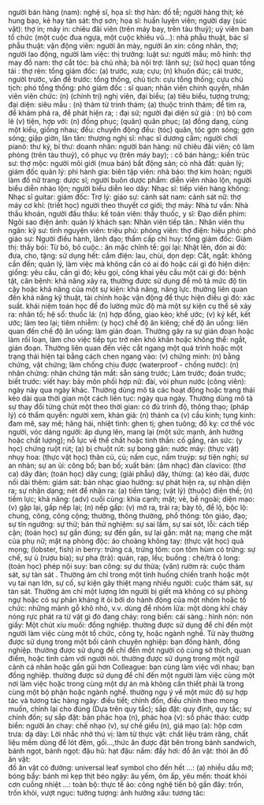 người bán hàng (nam): 
nghệ sĩ, họa sĩ: 
thợ hàn: 
đồ tễ; người hàng thịt; kẻ hung bạo, kẻ hay tàn sát: 
thợ sơn; họa sĩ: 
huấn luyện viên; người dạy (súc vật): 
thợ in; máy in: 
chiêu đãi viên (trên máy bay, trên tàu thuỷ); uỷ viên ban tổ chức (một cuộc đua ngựa, một cuộc khiêu vũ...): 
nhà phẫu thuật, bác sĩ phẫu thuật: 
vận động viên: 
người ăn mày, người ăn xin: 
công nhân, thợ; người lao động, người làm việc: 
thị trưởng: 
luật sư: 
người mẫu; mô hình: 
thợ may đồ nam: 
thợ cắt tóc: 
bà chủ nhà; bà nội trợ: 
lãnh sự; (sử học) quan tổng tài : 
thợ rèn: 
tổng giám đốc: 
(a) trước, xưa; cựu; (n) khuôn đúc; cái trước, người trước, vấn đề trước: 
tổng thống, chủ tịch: 
cựu tổng thống; cựu chủ tịch: 
phó tổng thống: 
phó giám đốc : 
sĩ quan; nhân viên chính quyền, nhân viên viên chức: 
(n) (chính trị) nghị viên, đại biểu; (a) tiêu biểu, tượng trưng; đại diện: 
siêu mẫu : 
(n) thám tử trinh thám; (a) thuộc trinh thám; để tìm ra, để khám phá ra, để phát hiện ra; : 
đại sứ; người đại diện sứ giả : 
(n) bộ com lê (v) tiện, hợp với: 
(n) đồng phục; (quân) quân phục; (a) đồng dạng, cùng một kiểu, giống nhau; đều: 
chuyển động đều: 
(tóc) quăn, tóc gợn sóng; gợn sóng; giập giờn, lăn tăn: 
thượng nghị sĩ: 
nhạc sĩ dương cầm; người chơi pianô: 
thư ký, bí thư: 
doanh nhân: 
người bán hàng: 
nữ chiêu đãi viên; cô làm phòng (trên tàu thuỷ), cô phục vụ (trên máy bay); : 
cô bán hàng;: 
kiến trúc sư: 
thợ mộc: 
người môi giới (mua bán) bất động sản; cò nhà đất: 
quản lý; giám đốc quản lý: 
phi hành gia: 
biên tập viên: 
nhà báo: 
thợ kim hoàn; người làm đồ nữ trang: 
dược sĩ; người buôn dược phẩm: 
diễn viên nhào lộn, người biểu diễn nhào lộn; người biểu diễn leo dây: 
Nhạc sĩ: 
tiếp viên hàng không: 
Nhạc sĩ guitar: 
giám đốc: 
Trợ lý: 
giáo sư: 
cảnh sát nam: 
cảnh sát nữ: 
thợ máy cơ khí: 
(triết học) người theo thuyết cơ giới; thợ máy: 
Nhà tư vấn: 
Nhà thầu khoán, người đấu thầu: 
kế toán viên: 
thầy thuốc, y sĩ: 
Đạo diễn phim: 
Ngôi sao điện ảnh: 
quản lý khách sạn: 
Nhân viên tiếp tân.: 
Nhân viên thu ngân: 
kỹ sư: 
tình nguyện viên: 
triệu phú: 
phóng viên: 
thợ điện: 
hiệu phó: 
phó giáo sư: 
Người điều hành, lãnh đạo; thẩm cấp chỉ huy: 
tổng giám đốc: 
Giám thị: 
thầy bói: 
Từ bỏ, bỏ cuộc.: 
ăn mặc chỉnh tề: 
gọi lại: 
Nhặt lên, đón ai đó: 
đưa, cho, tặng: 
sử dụng hết: 
cắm điện: 
lau, chùi, dọn dẹp: 
Cắt, ngắt: 
không cần đến; quản lý, làm việc mà không cần có ai đó hoặc cái gì đó hiện diện: 
giống: 
yêu cầu, cần gì đó; kêu gọi, công khai yêu cầu một cái gì đó: 
bệnh tật, căn bệnh: 
khả năng xảy ra, thường được sử dụng để mô tả mức độ tin cậy hoặc khả năng của một sự kiện: 
khả năng, năng lực. thường liên quan đến khả năng kỹ thuật, tài chính hoặc vận động để thực hiện điều gì đó: 
xác suất. khái niệm toán học để đo lường mức độ mà một sự kiện cụ thể sẽ xảy ra: 
nhân tố; hệ số: 
thuốc lá: 
(n) hợp đồng, giao kèo; khế ước; (v) ký kết, kết ước; làm teo lại; tiêm nhiễm: 
(y học) chế độ ăn kiêng; chế độ ăn uống: 
liên quan đến chế độ ăn uống: 
làm gián đoạn. Thường gây ra sự gián đoạn hoặc làm rối loạn, làm cho việc tiếp tục trở nên khó khăn hoặc không thể: 
ngắt, gián đoạn. Thường liên quan đến việc cắt ngang một quá trình hoặc một trạng thái hiện tại bằng cách chen ngang vào: 
(v) chứng minh: 
(n) bằng chứng, vật chứng; làm chống chịu được (waterproof - chống nước): 
(n) nhân chứng: 
nhân chứng tận mắt: 
sẵn sàng trước; Làm trước; đoán trước; biết trước: 
viết hay: 
bảy môn phối hợp nữ: 
đài, vòi phun nước (công viên): 
ngày này qua ngày khác. Thường dùng mô tả các hoạt động hoặc trạng thái kéo dài qua thời gian một cách liên tục: 
ngày qua ngày. Thường dùng mô tả sự thay đổi từng chút một theo thời gian: 
có đủ trình độ, thông thạo; (pháp lý) có thẩm quyền: 
người xem, khán giả: 
(n) thánh ca (v) cầu kinh; tụng kinh: 
đam mê, say mê; hăng hái, nhiệt tình: 
ghen tị; ghen tuông; đố kỵ: 
cơ thể vóc người, vóc dáng người: 
áp dụng lên, mang lại (một sức mạnh, ảnh hưởng hoặc chất lượng); nỗ lực về thể chất hoặc tinh thần: 
cố gắng, rán sức: 
(y học) chứng ruột rút; (a) bị chuột rút: 
sự bong gân: 
nước máy: 
(thực vật) nhụy hoa: 
(thực vật học) thân củ, củ; nấm cục, nấm truýp: 
sự tiện nghi; sự an nhàn; sự an ủi: 
công bố; ban bố; xuất bản: 
(âm nhạc) đàn clavico: 
(thơ ca) dây đàn; (toán học) dây cung; (giải phẫu) dây, thừng: 
(a) kéo dài, được nối dài thêm: 
giám sát: 
bản nhạc giao hưởng: 
sự phát hiện ra, sự nhận diện ra; sự nhận dạng; nét để nhận ra: 
(a) tiềm tàng; (vật lý) (thuộc) điện thế; (n) tiềm lực; khả năng: 
(adv) cuối cùng: 
khía cạnh; mặt; vẻ, bề ngoài; diện mạo: 
(v) gập lại, gấp nếp lại; (n) nếp gấp: 
(v) mở ra, trải ra; bày tỏ, để lộ, bộc lộ: 
chung, công, công cộng; thường, thông thường, phổ thông: 
tôn giáo, đạo; sự tín ngưỡng: 
sự thử; bản thử nghiệm: 
sự sai lầm, sự sai sót, lỗi: 
cách tiếp cận; (toán học) sự gần đúng; sự đến gần, sự lại gần: 
mặt nạ; mạng che mặt của phụ nữ; mặt nạ phòng độc: 
áo choàng không tay: 
(thực vật học) quả mọng; (lobster, fish) in berry: trứng cá, trứng tôm: 
con tôm hùm có trứng: 
sự chế, sự ủ (rượu bia); sự pha (trà): 
quán, rạp, lều; buồng : 
chè/trà ô long: 
(toán học) phép nội suy: 
ban công: 
sự dư thừa; (văn) rườm rà: 
cuộc thảm sát, sự tàn sát . Thường ám chỉ trong một tình huống chiến tranh hoặc một vụ tai nạn lớn, sự cố, sự kiện gây thiệt mạng nhiều người: 
cuộc thảm sát, sự tàn sát. Thường ám chỉ một lượng lớn người bị giết mà không có sự phòng ngự hoặc có sự phản kháng ít ỏi bởi do hành động của một nhóm hoặc tổ chức: 
những mảnh gỗ khô nhỏ, v.v. dùng để nhóm lửa: 
một dòng khí cháy nóng rực phát ra từ vật gì đó đang cháy: 
rong biển: 
cái sàng.: 
hình nón: 
nón giấy: 
Một chút xíu muối: 
đồng nghiệp. thường được sử dụng để chỉ đến một người làm việc cùng một tổ chức, công ty, hoặc ngành nghề. Từ này thường được sử dụng trong một bối cảnh chuyên nghiệp: 
bạn đồng hành, đồng nghiệp. thường được sử dụng để chỉ đến một người có cùng sở thích, quan điểm, hoặc tình cảm với người nói. thường được sử dụng trong một ngữ cảnh cá nhân hoặc gần gũi hơn Colleague: 
bạn cùng làm việc với nhau; bạn đồng nghiệp. thường được sử dụng để chỉ đến một người làm việc cùng một nơi làm việc hoặc trong cùng một dự án mà không cần thiết phải là trong cùng một bộ phận hoặc ngành nghề. thường ngụ ý về một mức độ sự hợp tác và tương tác hàng ngày: 
điều tiết; chỉnh đốn, điều chỉnh theo mong muốn, chỉnh lại cho đúng (Dựa trên quy tắc); sắp đặt: 
quy định, quy tắc; sự chỉnh đốn; sự sắp đặt: 
bản phác họa (n),  phác họa (v): 
sổ phác thảo: 
cướp biển: 
người ăn chay: 
chế nhạo (v), sự chế giểu (n), giả mạo (a): 
hộp cơm trưa: 
dạ dày: 
Lời nhắc nhở thú vị: 
làm từ thực vật: 
chất liệu trám răng, chất liệu mềm dùng để lót đệm, gối…,thức ăn được đặt bên trong bánh sandwich, bánh ngọt, bánh ngọt: 
đậu hũ: 
hạt đậu: 
nấm: 
đầy hơi: 
đồ ăn vặt:
thói ăn đồ ăn vặt:  
đồ ăn vặt có đường: 
universal leaf symbol
cho đến hết ...: 
(a) nhiều dầu mỡ; bóng bẩy: 
bánh mì kẹp thịt béo ngậy: 
âu yếm, ôm ấp, yêu mến: 
thoát khỏi cơn cuồng nhiệt ...: 
toàn bộ: 
thực tế ảo: 
công nghệ tiến bộ gần đây: 
trốn, trốn khỏi, vượt ngục: 
tưởng tượng: 
ảnh hưởng xấu: 
tương tác: 